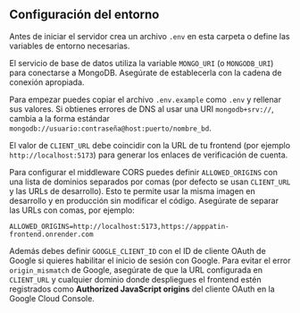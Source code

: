 ## Configuración del entorno

Antes de iniciar el servidor crea un archivo `.env` en esta carpeta o define las
variables de entorno necesarias.

El servicio de base de datos utiliza la variable `MONGO_URI` (o `MONGODB_URI`)
para conectarse a MongoDB. Asegúrate de establecerla con la cadena de conexión
apropiada.

Para empezar puedes copiar el archivo `.env.example` como `.env` y rellenar sus
valores. Si obtienes errores de DNS al usar una URI `mongodb+srv://`, cambia a
la forma estándar `mongodb://usuario:contraseña@host:puerto/nombre_bd`.

El valor de `CLIENT_URL` debe coincidir con la URL de tu frontend (por ejemplo
`http://localhost:5173`) para generar los enlaces de verificación de cuenta.

Para configurar el middleware CORS puedes definir `ALLOWED_ORIGINS` con una
lista de dominios separados por comas (por defecto se usan `CLIENT_URL` y las
URLs de desarrollo). Esto te permite usar la misma imagen en desarrollo y en
producción sin modificar el código. Asegúrate de separar las URLs con comas,
por ejemplo:

```
ALLOWED_ORIGINS=http://localhost:5173,https://apppatin-frontend.onrender.com
```

Además debes definir `GOOGLE_CLIENT_ID` con el ID de cliente OAuth de Google si
quieres habilitar el inicio de sesión con Google.
Para evitar el error `origin_mismatch` de Google, asegúrate de que la URL configurada en `CLIENT_URL` y cualquier dominio donde despliegues el frontend estén registrados como **Authorized JavaScript origins** del cliente OAuth en la Google Cloud Console.
